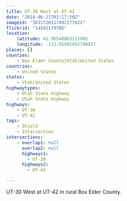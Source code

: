 ```yaml
---
title: UT-30 West at UT-42
date: "2014-06-21T02:17:50Z"
imageid: "3831720117492177421"
flickrid: "14502179705"
location:
    latitude: 41.96546863215965
    longitude: -113.05992492749027
places: []
counties:
    - Box Elder County|Utah|United States
countries:
    - United States
states:
    - Utah|United States
highwaytypes:
    - Utah State Highway
    - Utah State Highway
highways:
    - UT-30
    - UT-42
tags:
    - Shield
    - Intersection
intersections:
    - overlap1: null
      overlap2: null
      highways1:
        - UT-30
      highways2:
        - UT-42

---
```

UT-30 West at UT-42 in rural Box Elder County.